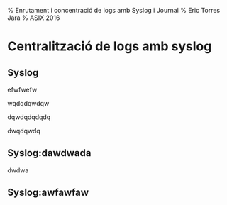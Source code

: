 % Enrutament i concentració de logs amb Syslog i Journal
% Eric Torres Jara
% ASIX 2016

# Centralització de logs amb syslog

## Syslog

efwfwefw

wqdqdqwdqw

dqwdqdqdqdq

dwqdqwdq

## Syslog:dawdwada

dwdwa


## Syslog:awfawfaw
